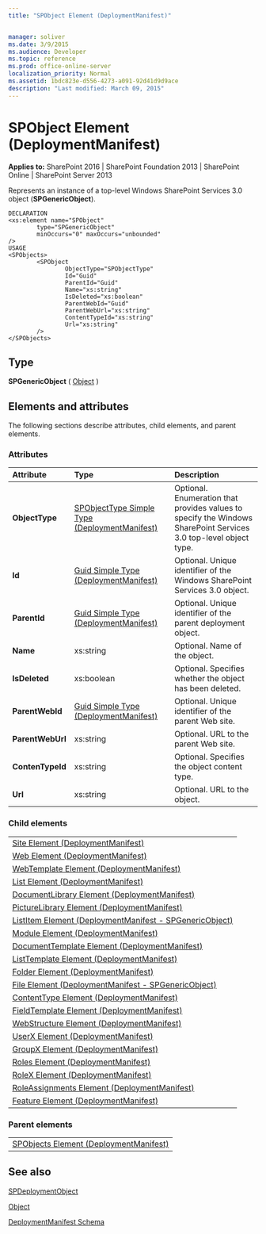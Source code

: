```yaml
---
title: "SPObject Element (DeploymentManifest)"


manager: soliver
ms.date: 3/9/2015
ms.audience: Developer
ms.topic: reference
ms.prod: office-online-server
localization_priority: Normal
ms.assetid: 1bdc823e-d556-4273-a091-92d41d9d9ace
description: "Last modified: March 09, 2015"
---
```


# SPObject Element (DeploymentManifest)

 
  
 **Applies to:** SharePoint 2016 | SharePoint Foundation 2013 | SharePoint Online | SharePoint Server 2013 
  
Represents an instance of a top-level Windows SharePoint Services 3.0 object (**SPGenericObject**).
  
```
DECLARATION
<xs:element name="SPObject" 
        type="SPGenericObject" 
        minOccurs="0" maxOccurs="unbounded" 
/>
USAGE
<SPObjects>
        <SPObject
                ObjectType="SPObjectType"
                Id="Guid"
                ParentId="Guid"
                Name="xs:string"
                IsDeleted="xs:boolean"
                ParentWebId="Guid"
                ParentWebUrl="xs:string"
                ContentTypeId="xs:string"
                Url="xs:string"
        />
</SPObjects>

```

## Type

 **SPGenericObject** ( [Object](https://msdn.microsoft.com/library/System.Object.aspx) ) 
  
## Elements and attributes

The following sections describe attributes, child elements, and parent elements.

### Attributes

|**Attribute**|**Type**|**Description**|
|:-----|:-----|:-----|
|**ObjectType** <br/> |[SPObjectType Simple Type (DeploymentManifest)](spobjecttype-simple-type-deploymentmanifest.md) <br/> |Optional. Enumeration that provides values to specify the Windows SharePoint Services 3.0 top-level object type.  <br/> |
|**Id** <br/> |[Guid Simple Type (DeploymentManifest)](guid-simple-type-deploymentmanifest.md) <br/> |Optional. Unique identifier of the Windows SharePoint Services 3.0 object.  <br/> |
|**ParentId** <br/> |[Guid Simple Type (DeploymentManifest)](guid-simple-type-deploymentmanifest.md) <br/> |Optional. Unique identifier of the parent deployment object.  <br/> |
|**Name** <br/> |xs:string  <br/> |Optional. Name of the object.  <br/> |
|**IsDeleted** <br/> |xs:boolean  <br/> |Optional. Specifies whether the object has been deleted.  <br/> |
|**ParentWebId** <br/> |[Guid Simple Type (DeploymentManifest)](guid-simple-type-deploymentmanifest.md) <br/> |Optional. Unique identifier of the parent Web site.  <br/> |
|**ParentWebUrl** <br/> |xs:string  <br/> |Optional. URL to the parent Web site.  <br/> |
|**ContenTypeId** <br/> |xs:string  <br/> |Optional. Specifies the object content type.  <br/> |
|**Url** <br/> |xs:string  <br/> |Optional. URL to the object.  <br/> |
   
### Child elements

||
|:-----|
|[Site Element (DeploymentManifest)](site-element-deploymentmanifest.md) <br/> |
|[Web Element (DeploymentManifest)](web-element-deploymentmanifest.md) <br/> |
|[WebTemplate Element (DeploymentManifest)](webtemplate-element-deploymentmanifest.md) <br/> |
|[List Element (DeploymentManifest)](list-element-deploymentmanifest.md) <br/> |
|[DocumentLibrary Element (DeploymentManifest)](documentlibrary-element-deploymentmanifest.md) <br/> |
|[PictureLibrary Element (DeploymentManifest)](picturelibrary-element-deploymentmanifest.md) <br/> |
|[ListItem Element (DeploymentManifest - SPGenericObject)](listitem-element-deploymentmanifestspgenericobject.md) <br/> |
|[Module Element (DeploymentManifest)](module-element-deploymentmanifest.md) <br/> |
|[DocumentTemplate Element (DeploymentManifest)](documenttemplate-element-deploymentmanifest.md) <br/> |
|[ListTemplate Element (DeploymentManifest)](listtemplate-element-deploymentmanifest.md) <br/> |
|[Folder Element (DeploymentManifest)](folder-element-deploymentmanifest.md) <br/> |
|[File Element (DeploymentManifest - SPGenericObject)](file-element-deploymentmanifestspgenericobject.md) <br/> |
|[ContentType Element (DeploymentManifest)](contenttype-element-deploymentmanifest.md) <br/> |
|[FieldTemplate Element (DeploymentManifest)](fieldtemplate-element-deploymentmanifest.md) <br/> |
|[WebStructure Element (DeploymentManifest)](webstructure-element-deploymentmanifest.md) <br/> |
|[UserX Element (DeploymentManifest)](userx-element-deploymentmanifest.md) <br/> |
|[GroupX Element (DeploymentManifest)](groupx-element-deploymentmanifest.md) <br/> |
|[Roles Element (DeploymentManifest)](roles-element-deploymentmanifest.md) <br/> |
|[RoleX Element (DeploymentManifest)](rolex-element-deploymentmanifest.md) <br/> |
|[RoleAssignments Element (DeploymentManifest)](roleassignments-element-deploymentmanifest.md) <br/> |
|[Feature Element (DeploymentManifest)](feature-element-deploymentmanifest.md) <br/> |
   
### Parent elements

||
|:-----|
|[SPObjects Element (DeploymentManifest)](spobjects-element-deploymentmanifest.md)
   
## See also



[SPDeploymentObject](https://msdn.microsoft.com/library/Microsoft.SharePoint.Deployment.SPDeploymentObject.aspx)
  
[Object](https://msdn.microsoft.com/library/System.Object.aspx)


[DeploymentManifest Schema](deploymentmanifest-schema.md)

